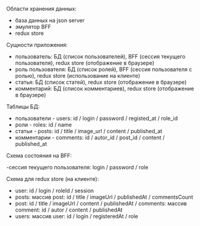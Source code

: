 Области хранения данных:

- база данных на json server
- эмулятор BFF
- redux store

Сущности приложения:

- пользователь: БД (список пользователей), BFF (сессия текущего пользователя),
  redux store (отображение в браузере)
- роль пользователя: БД (список ролей), BFF (сессия пользователя с ролью),
  redux store (использование на клиенте)
- статья: БД (список статей), redux store (отображение в браузере)
- комментарий: БД (список комментариев), redux store (отображение в браузере)

Таблицы БД:

- пользователи - users: id / login / password / registed_at / role_id
- роли - roles: id / name
- статьи - posts: id / title / image_url / content / published_at
- комментарии - comments: id / autor_id / post_id / content / published_at 

Схема состояния на BFF:

-сессия текущего пользователя: login / password / role

Схема для redux store (на клиенте):

- user: id / login / roleId / session
- posts: массив post: id / title / imageUrl / publishedAt / commentsCount
- post: id / title / imageUrl / content / publishedAt / comments: массив comment: id /
  autor / content / publishedAt
- users: массив user: id / login / registeredAt / role
